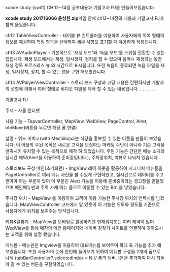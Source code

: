 xcode study (swift) CH.12~14장 공부내용과 기말고사 PJ를 만들어보았습니다.

******xcode study 201716066 윤성원.zip******파일 안에 ch12~14장의 내용과 기말고사 PJ가 함께 들있습니다.


ch12 TableViewController - 테이블 뷰 컨트롤러를 이용하여 사용자에게 목록 형태의 정보를 제공하며 특정 항목을 선택하여 세부 사항으 표기할 때 유용하게 작용됩니다.

ch13 AVAudioPlayer - 기본적으로 '재생 모드'와 '녹음 모드'를 스위칠 전환할 수 있는 맵입니다. 재생 모드에서는 재생, 일시정지, 정지를 할 수 있으며 음악ㅇ 재생되는 동안 재생 정독 프로스레스 뷰 와 시간으로 표시됩니다. 또한 녹음이 종료되면 녹음 파일을 재생, 일시정지, 정지, 할 수 있는 앱을 구현 해보았습니다.

ch14 AVPalyerViewController - 스토리 보드 구성과 코딩 내용은 간편하지만 개발자의 성향에 의해서 여러 형태로 비디오 파일을 제작 할 수 있는 내용입니다. 
.
.
.
.
.
.


기말고사 PJ 

주제 - 사물 인터넷

사용 기능 - TapvarController, MapView, WebView, PageControl, Alret, btnMove(버튼을 누르면 해당 폼 연결)

설명 - 위드 미치코(with Mechiko)라는 식당을 홍보할 수 있는 어플을 만들어 보았습니다. 
이 어플의 주된 목적은 새로운 고객을 모집하는 마케팅 수단이 아니라 기존 고객을 만족시키 유치할 수 있는 목적으로 제작 하 되었습니다. 
주된 기능은 간단한 메뉴 소개와 실시간 예약(Alert을 이용하여 준비중입니다.), 주차장위치, 리뷰로 나눠져 있습니다. 

스토리보드 구성
메인(초기화면) - ImgView 레이 아웃을 활용하여 시그니처 메뉴들을 PageController로 여러 메뉴 사진을 볼 수있게 구현하였고, 실시간으로 데이터를 주고 받아야 하는 부분이 있어 이 부분은 Alert 기능을 이용해 준비중이라는 경고창을 만들었으며 메인메뉴판과 주력 사케 메뉴 폼으로 이동할 수 있는 Btn 을 넣었습니다.

주차장 위치 - MapView 를 이용하여 고객이 이용 가능한 주차장 위치와 연락처를 남겼습니다. MapViewController 코드에서 알 있듯이 이 기능은 위도와 경도를 기준으로 사용자에게 위치를 보여주는 방식입니다.

리뷰&길찾기 - MapView를 모바일로 활성하기엔 현재위치또는 여러 제약이 있어 WedView를 통해 매장의 메인 홈페이지와 네이버 길찾기 사이트를 연결하여 찾아오시는 고객을 위해 설정 했습니다.

메뉴판 - 메뉴판은 Imgview를 이용하여 대표메뉴를 보여주며 확대 축 기능을 추가 해보았습니다. 또한 사용자의 눈에 한번에 들어오기 위하여 메뉴판 구성을 2개의 폼으로 나눠
(tabBarController?.selectedIndex = N // 폼의 넘버.  )문을 추가하여 다시 되돌아 갈 수 있는 버튼을 구현하였습니다.



